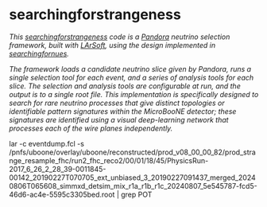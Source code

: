 # **searchingforstrangeness**

_This [searchingforstrangeness](https://github.com/njlane314/searchingforstrangeness) code is a [Pandora](https://github.com/PandoraPFA/larpandora) neutrino selection framework, built with [LArSoft](https://github.com/LArSoft/larsoft), using the design implemented in [searchingfornues](https://github.com/ubneutrinos/searchingfornues)._

_The framework loads a candidate neutrino slice given by Pandora, runs a single selection tool for each event, and a series of analysis tools for each slice. The selection and analysis tools are configurable at run, and the output is to a single root file. This implementation is specifically designed to search for rare neutrino processes that give distinct topologies or identifiable pattern signatures within the MicroBooNE detector; these signatures are identified using a visual deep-learning network that processes each of the wire planes independently._



lar -c eventdump.fcl -s /pnfs/uboone/overlay/uboone/reconstructed/prod_v08_00_00_82/prod_strange_resample_fhc/run2_fhc_reco2/00/01/18/45/PhysicsRun-2017_6_26_2_28_39-0011845-00142_20190227T070705_ext_unbiased_3_20190227091437_merged_20240806T065608_simmxd_detsim_mix_r1a_r1b_r1c_20240807_5e545787-fcd5-46d6-ac4e-5595c3305bed.root | grep POT